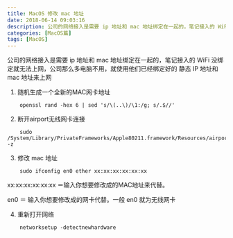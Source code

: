 ```yaml
---
title: MacOS 修改 mac 地址
date: 2018-06-14 09:03:16
description: 公司的网络接入是需要 ip 地址和 mac 地址绑定在一起的，笔记接入的 WiFi 没绑定就无法上网，公司那么多电脑不用，就使用他们已经绑定好的 静态 IP 地址和 mac 地址来上网
categories: [MacOS篇]
tags: [MacOS]
---
```


<!-- more -->
公司的网络接入是需要 ip 地址和 mac 地址绑定在一起的，笔记接入的 WiFi 没绑定就无法上网，公司那么多电脑不用，就使用他们已经绑定好的 静态 IP 地址和 mac 地址来上网

1. 随机生成一个全新的MAC网卡地址

``` shell
    openssl rand -hex 6 | sed 's/\(..\)/\1:/g; s/.$//'
```

2. 断开airport无线网卡连接

``` shell
    sudo /System/Library/PrivateFrameworks/Apple80211.framework/Resources/airport -z
```

3. 修改 mac 地址

``` shell
    sudo ifconfig en0 ether xx:xx:xx:xx:xx:xx
```

xx:xx:xx:xx:xx:xx ＝输入你想要修改成的MAC地址来代替。

en0 ＝ 输入你想要修改成的网卡代替。一般 en0 就为无线网卡

4. 重新打开网络

``` shell
    networksetup -detectnewhardware
```